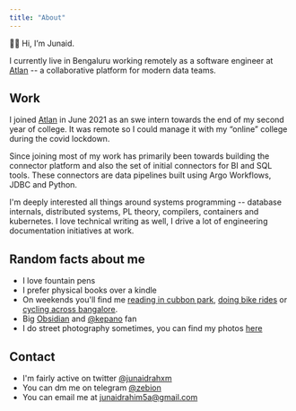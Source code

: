 ```yaml
---
title: "About"
---
```


👋🏻 Hi, I’m Junaid.

I currently live in Bengaluru working remotely as a software engineer at [Atlan](https://atlan.com/) -- a collaborative platform for modern data teams.

## Work

I joined [Atlan](https://atlan.com/) in June 2021 as an swe intern towards the end of my second year of college. It was remote so I could manage it with my “online” college during the covid lockdown.

Since joining most of my work has primarily been towards building the connector platform and also the set of initial connectors for BI and SQL tools. These connectors are data pipelines built using Argo Workflows, JDBC and Python.

I'm deeply interested all things around systems programming -- database internals, distributed systems, PL theory, compilers, containers and kubernetes. I love technical writing as well, I drive a lot of engineering documentation initiatives at work.

## Random facts about me

- I love fountain pens
- I prefer physical books over a kindle
- On weekends you'll find me [reading in cubbon park](https://www.instagram.com/cubbonreads/), [doing bike rides](https://www.corner.inc/list/db4aac10-9f0e-461b-bf00-2d785b387bf0) or [cycling across bangalore](https://www.strava.com/athletes/50189743).
- Big [Obsidian](https://twitter.com/obsdmd) and [@kepano](https://twitter.com/kepano) fan
- I do street photography sometimes, you can find my photos [here](https://instagram.com/blrstreet)

## Contact

- I'm fairly active on twitter [@junaidrahxm](https://twitter.com/junaidrahxm)
- You can dm me on telegram [@zebion](https://t.me/zebion)
- You can email me at [junaidrahim5a@gmail.com](mailto:junaidrahim5a@gmail.com)